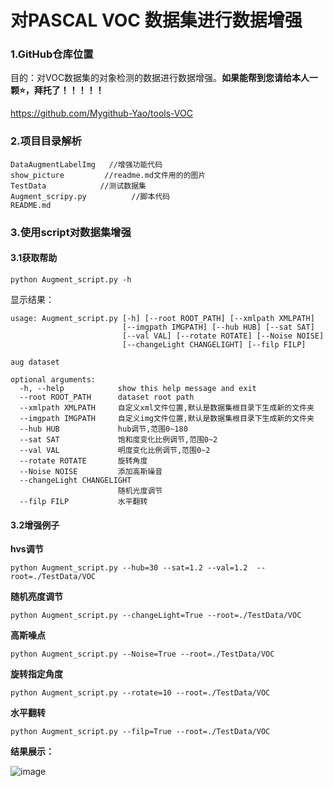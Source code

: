 # 对PASCAL VOC 数据集进行数据增强

### 1.GitHub仓库位置

目的：对VOC数据集的对象检测的数据进行数据增强。**如果能帮到您请给本人一颗⭐，拜托了！！！！！**

https://github.com/Mygithub-Yao/tools-VOC

### 2.项目目录解析

```
DataAugmentLabelImg   //增强功能代码
show_picture         //readme.md文件用的的图片
TestData			//测试数据集
Augment_scripy.py          //脚本代码
README.md
```

### 3.使用script对数据集增强

#### 3.1获取帮助

```
python Augment_script.py -h
```

显示结果：

```
usage: Augment_script.py [-h] [--root ROOT_PATH] [--xmlpath XMLPATH]
                         [--imgpath IMGPATH] [--hub HUB] [--sat SAT]
                         [--val VAL] [--rotate ROTATE] [--Noise NOISE]
                         [--changeLight CHANGELIGHT] [--filp FILP]

aug dataset

optional arguments:
  -h, --help            show this help message and exit
  --root ROOT_PATH      dataset root path
  --xmlpath XMLPATH     自定义xml文件位置,默认是数据集根目录下生成新的文件夹
  --imgpath IMGPATH     自定义img文件位置,默认是数据集根目录下生成新的文件夹
  --hub HUB             hub调节,范围0~180
  --sat SAT             饱和度变化比例调节,范围0~2
  --val VAL             明度变化比例调节,范围0~2
  --rotate ROTATE       旋转角度
  --Noise NOISE         添加高斯噪音
  --changeLight CHANGELIGHT
                        随机光度调节
  --filp FILP           水平翻转
```

#### 3.2增强例子

**hvs调节**

```shell
python Augment_script.py --hub=30 --sat=1.2 --val=1.2  --root=./TestData/VOC
```

**随机亮度调节**

```shell
python Augment_script.py --changeLight=True --root=./TestData/VOC
```

**高斯噪点**

```
python Augment_script.py --Noise=True --root=./TestData/VOC
```

**旋转指定角度**

```
python Augment_script.py --rotate=10 --root=./TestData/VOC
```

**水平翻转**

```
python Augment_script.py --filp=True --root=./TestData/VOC
```

**结果展示：**

![image](./show_picture/75.jpg)
